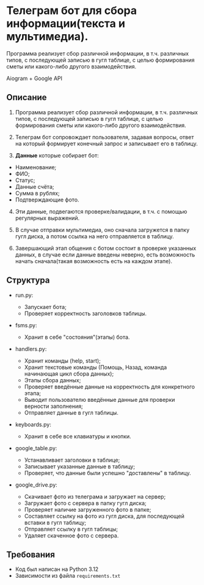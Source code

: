 # Телеграм бот для сбора информации(текста и мультимедиа).

Программа реализует сбор различной информации, в т.ч. различных типов, с последующей записью в гугл таблице, с целью формирования сметы или какого-либо другого взаимодействия.

Aiogram + Google API

## Описание

1. Программа реализует сбор различной информации, в т.ч. различных типов, с последующей записью в гугл таблице, с целью формирования сметы или какого-либо другого взаимодействия.

2. Телеграм бот сопровождает пользователя, задавая вопросы, ответ на который формирует конечный запрос и записывает его в таблицу.

3. __Данные__ которые собирает бот:
* Наименование;
* ФИО;
* Статус;
* Данные счёта;
* Сумма в рублях;
* Подтверждающие фото.

4. Эти данные, подвегаются проверке/валидации, в т.ч. с помощью регулярных выражений.

5. В случае отправки мультимедиа, оно сначала загружется в папку гугл диска, а потом ссылка на него отправляется в  таблицу.

6. Завершающий этап общения с ботом состоит в проверке указанных данных, в случае если данные введены неверно, есть возможность начать сначала(такая возможность есть на каждом этапе).

## Структура
- run.py:
  - Запускает бота;
  - Проверяет корректность заголовков таблицы.

- fsms.py:
  - Хранит в себе "состояния"(этапы) бота.

- handlers.py:
  - Хранит команды (help, start);
  - Хранит текстовые команды (Помощь, Назад, команда начинающая цикл сбора данных);
  - Этапы сбора данных;
  - Проверяет введённые данные на корректность для конкретного этапа;
  - Выводит пользователю введённые данные для проверки верности заполнения;
  - Отправляет данные в гугл таблицы.

- keyboards.py:
  - Хранит в себе все клавиатуры и кнопки.

- google_table.py:
  - Устанавливает заголовки в таблице;
  - Записывает указанные данные в таблицу;
  - Проверяет, что данные были успешно "доставлены" в таблицу.

- google_drive.py:
  - Скачивает фото из телеграма и загружает на сервер;
  - Загружает фото с сервера в папку гугл диска;
  - Проверяет наличие загруженного фото в папке;
  - Составляет ссылку на фото из гугл диска, для последующей вставки в гугл таблицу;
  - Отправляет ссылку в гугл таблицы;
  - Удаляет скаченное фото с сервера.

## Требования

- Код был написан на Python 3.12
- Зависимости из файла `requirements.txt`
